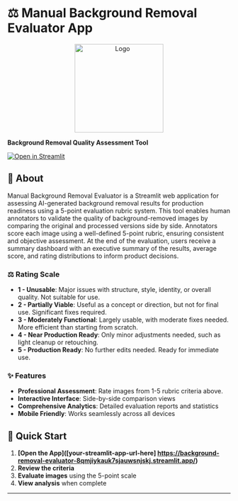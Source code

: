 # ⚖️ Manual Background Removal Evaluator App

<p align="center">
  <img src="assets/logo.png" alt="Logo" width="200"/>
</p>
  
  **Background Removal Quality Assessment Tool**
  
  [![Open in Streamlit](https://static.streamlit.io/badges/streamlit_badge_black_white.svg)](https://background-removal-evaluator-8qmjiykauk7sjauwsnjskj.streamlit.app/)
</div>

## 💬 About

Manual Background Removal Evaluator is a Streamlit web application for assessing AI-generated background removal results for production readiness using a 5-point evaluation rubric system. This tool enables human annotators to validate the quality of background-removed images by comparing the original and processed versions side by side. Annotators score each image using a well-defined 5-point rubric, ensuring consistent and objective assessment. At the end of the evaluation, users receive a summary dashboard with an executive summary of the results, average score, and rating distributions to inform product decisions.


### ⚖️ Rating Scale
- **1 - Unusable**: Major issues with structure, style, identity, or overall quality. Not suitable for use.
- **2 - Partially Viable**: Useful as a concept or direction, but not for final use. Significant fixes required.
- **3 - Moderately Functional**: Largely usable, with moderate fixes needed. More efficient than starting from scratch.
- **4 - Near Production Ready**: Only minor adjustments needed, such as light cleanup or retouching.
- **5 - Production Ready**: No further edits needed. Ready for immediate use.
  
### ✨ Features
- **Professional Assessment**: Rate images from 1-5 rubric criteria above. 
- **Interactive Interface**: Side-by-side comparison views
- **Comprehensive Analytics**: Detailed evaluation reports and statistics
- **Mobile Friendly**: Works seamlessly across all devices

## 🔗 Quick Start

1. **[Open the App]([your-streamlit-app-url-here] https://background-removal-evaluator-8qmjiykauk7sjauwsnjskj.streamlit.app/)**
2. **Review the criteria** 
3. **Evaluate images** using the 5-point scale
4. **View analysis** when complete

---
